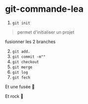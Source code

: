 ﻿# git-commande-lea
1. ```git init```
> permet d'initialiser un projet

fusionner les 2 branches

2. ```git add.```
3. ```git commit -m""```
4. ```git checkout``` 
5. ```git merge```  
6. ```git log```
7. ```git fech```

Et une fusée :rocket:

Et rock :metal:
